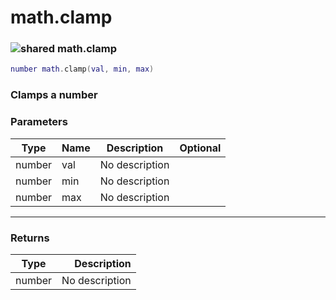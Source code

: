 # math.clamp

### ![shared](../../home/math\_ext/.gitbook/assets/shared.png) math.clamp

```lua
number math.clamp(val, min, max)
```

### Clamps a number

### Parameters

| Type   | Name | Description    | Optional |
| ------ | ---- | -------------- | -------: |
| number | val  | No description |          |
| number | min  | No description |          |
| number | max  | No description |          |

***

### Returns

| Type   |    Description |
| ------ | -------------: |
| number | No description |
